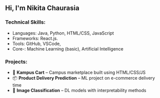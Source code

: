 ## Hi, I'm Nikita Chaurasia

###  Technical Skills:
- Languages: Java, Python, HTML/CSS, JavaScript
- Frameworks: React.js.
- Tools: GitHub, VSCode, 
- Core-: Machine Learning (basic), Artificial Intelligence 

###  Projects:
- 🛒 **Kampus Cart** – Campus marketplace built using HTML/CSS/JS
- 📦 **Product Delivery Prediction** – ML project on e-commerce delivery time
- 🧠 **Image Classification** – DL models with interpretability methods



